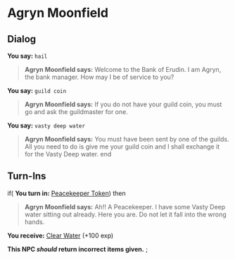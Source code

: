 # Agryn Moonfield
## Dialog

**You say:** `hail`



>**Agryn Moonfield says:** Welcome to the Bank of Erudin. I am Agryn, the bank manager. How may I be of service to you?

**You say:** `guild coin`



>**Agryn Moonfield says:** If you do not have your guild coin, you must go and ask the guildmaster for one.

**You say:** `vasty deep water`



>**Agryn Moonfield says:** You must have been sent by one of the guilds. All you need to do is give me your guild coin and I shall exchange it for the Vasty Deep water.
end

## Turn-Ins




if( **You turn in:** [Peacekeeper Token](/item/13989)) then


>**Agryn Moonfield says:** Ah!! A Peacekeeper. I have some Vasty Deep water sitting out already. Here you are. Do not let it fall into the wrong hands.


 **You receive:**  [Clear Water](/item/13939) (+100 exp)

**This NPC *should* return incorrect items given.**
;
